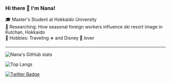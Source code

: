 ### Hi there 👋 I'm Nana!

🎓 Master's Student at Hokkaido University  
🗻 Researching: How seasonal foreign workers influence ski resort image in Kutchan, Hokkaido  
🎡 Hobbies: Traveling ✈️ and Disney 🏰 lover

---

![Nana's GitHub stats](https://github-readme-stats.vercel.app/api?username=YOUR_USERNAME&show_icons=true&theme=tokyonight)

![Top Langs](https://github-readme-stats.vercel.app/api/top-langs/?username=YOUR_USERNAME&layout=compact)

[![Twitter Badge](https://img.shields.io/badge/-@yourhandle-1DA1F2?style=flat-square&logo=twitter&logoColor=white&link=https://twitter.com/yourhandle)](https://twitter.com/yourhandle)
